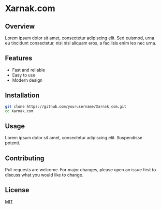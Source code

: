 # Xarnak.com
## Overview

Lorem ipsum dolor sit amet, consectetur adipiscing elit. Sed euismod, urna eu tincidunt consectetur, nisi nisl aliquam eros, a facilisis enim leo nec urna.

## Features

- Fast and reliable
- Easy to use
- Modern design

## Installation

```bash
git clone https://github.com/yourusername/Xarnak.com.git
cd Xarnak.com
```

## Usage

Lorem ipsum dolor sit amet, consectetur adipiscing elit. Suspendisse potenti.

## Contributing

Pull requests are welcome. For major changes, please open an issue first to discuss what you would like to change.

## License

[MIT](LICENSE)